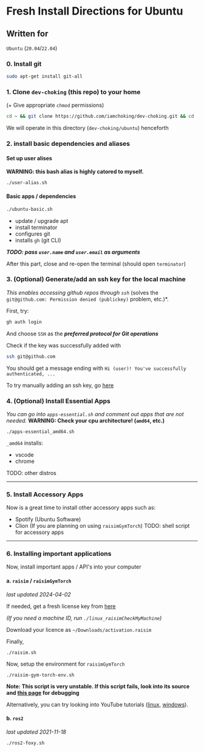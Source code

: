 # Fresh Install Directions for Ubuntu
## Written for
`Ubuntu` (`20.04`/`22.04`)

### 0. Install git

```bash
sudo apt-get install git-all
```

### 1. Clone `dev-choking` (this repo) to your home
(+ Give appropriate ```chmod``` permissions)
```bash
cd ~ && git clone https://github.com/iamchoking/dev-choking.git && cd ./dev-choking/ubuntu && find . -type f -regex '.*\.sh$' -exec chmod +x {} \; && chmod +x linux_raisimCheckMyMachine;
```
We will operate in this directory (`dev-choking/ubuntu`) henceforth

### 2. install basic dependencies and aliases

#### Set up user alises

**WARNING: this bash alias is highly catored to myself.**
```
./user-alias.sh
```

#### Basic apps / dependencies

```bash
./ubuntu-basic.sh
```

* update / upgrade apt
* install terminator
* configures git
* installs ```gh``` (git CLI)

***TODO: pass ```user.name``` and ```user.email``` as arguments***

After this part, close and re-open the terminal (should open ```terminator```)

### 3. (Optional) Generate/add an ssh key for the local machine
*This enables accessing github repos through `ssh`* (solves the `git@github.com: Permission denied (publickey)` problem, etc.)*.

First, try:
```bash
gh auth login
```

And choose `SSH` as the ***preferred protocol for Git operations***

Check if the key was successfully added with
```bash
ssh git@github.com
```
You should get a message ending with `Hi (user)! You've successfully authenticated, ...`

To try manually adding an ssh key, go [here](./GIT-SSH.md)

### 4. (Optional) Install Essential Apps
*You can go into `apps-essential.sh` and comment out apps that are not needed.*
**WARNING: Check your cpu architecture! (`amd64`, etc.)**

```
./apps-essential_amd64.sh
```

`_amd64` installs:
* vscode
* chrome

TODO: other distros

***
### 5. Install Accessory Apps
Now is a great time to install other accessory apps such as:
* Spotify (Ubuntu Software)
* Clion (If you are planning on using `raisimGymTorch`)
TODO: shell script for accessory apps
***
### 6. Installing important applications
Now, install important apps / API's into your computer
#### a. `raisim`  / `raisimGymTorch`
*last updated 2024-04-02*

If needed, get a fresh license key from [here](https://forms.gle/4bcS2GByKYdeKxmn7)

*(If you need a machine ID, run `./linux_raisimCheckMyMachine`)*

Download your licence as `~/Downloads/activation.raisim`

Finally, 
```
./raisim.sh
```

Now, setup the environment for ```raisimGymTorch```
```
./raisim-gym-torch-env.sh
```
**Note: This script is very unstable. If this script fails, look into its source and [this page](https://github.com/5sik/Linux-setting) for debugging**

Alternatively, you can try looking into YouTube tutorials ([linux](https://youtu.be/0yj61G_ge-0), [windows](https://youtu.be/RlseqQPEo_4)).

#### b. `ros2`
*last updated 2021-11-18*
```
./ros2-foxy.sh
```
